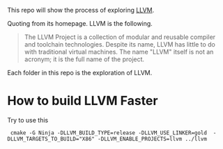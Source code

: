 This repo will show the process of exploring [LLVM](https://llvm.org/).

Quoting from its homepage. LLVM is the following.
> The LLVM Project is a collection of modular and reusable compiler and toolchain technologies. Despite its name, LLVM has little to do with traditional virtual machines. The name "LLVM" itself is not an acronym; it is the full name of the project.

Each folder in this repo is the exploration of LLVM.

# How to build LLVM Faster

Try to use this

```
 cmake -G Ninja -DLLVM_BUILD_TYPE=release -DLLVM_USE_LINKER=gold  -DLLVM_TARGETS_TO_BUILD="X86" -DLLVM_ENABLE_PROJECTS=llvm ../llvm
```
